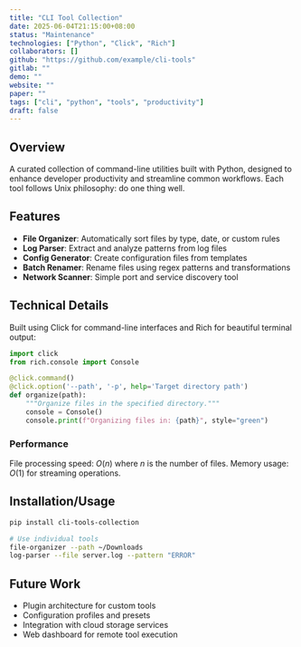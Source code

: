 ```yaml
---
title: "CLI Tool Collection"
date: 2025-06-04T21:15:00+08:00
status: "Maintenance"
technologies: ["Python", "Click", "Rich"]
collaborators: []
github: "https://github.com/example/cli-tools"
gitlab: ""
demo: ""
website: ""
paper: ""
tags: ["cli", "python", "tools", "productivity"]
draft: false
---
```


## Overview

A curated collection of command-line utilities built with Python, designed to enhance developer productivity and streamline common workflows. Each tool follows Unix philosophy: do one thing well.

## Features

- **File Organizer**: Automatically sort files by type, date, or custom rules
- **Log Parser**: Extract and analyze patterns from log files
- **Config Generator**: Create configuration files from templates
- **Batch Renamer**: Rename files using regex patterns and transformations
- **Network Scanner**: Simple port and service discovery tool

## Technical Details

Built using Click for command-line interfaces and Rich for beautiful terminal output:

```python
import click
from rich.console import Console

@click.command()
@click.option('--path', '-p', help='Target directory path')
def organize(path):
    """Organize files in the specified directory."""
    console = Console()
    console.print(f"Organizing files in: {path}", style="green")
```

### Performance

File processing speed: $O(n)$ where $n$ is the number of files.
Memory usage: $O(1)$ for streaming operations.

## Installation/Usage

```bash
pip install cli-tools-collection

# Use individual tools
file-organizer --path ~/Downloads
log-parser --file server.log --pattern "ERROR"
```

## Future Work

- Plugin architecture for custom tools
- Configuration profiles and presets
- Integration with cloud storage services
- Web dashboard for remote tool execution
